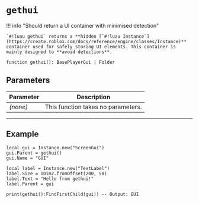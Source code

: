 # `gethui`

!!! info "Should return a UI container with minimised detection"

    `#!luau gethui` returns a **hidden [`#!luau Instance`](https://create.roblox.com/docs/reference/engine/classes/Instance)** container used for safely storing UI elements. This container is mainly designed to **avoid detections**.


```luau
function gethui(): BasePlayerGui | Folder
```

## Parameters

| Parameter | Description                      |
|-----------|----------------------------------|
| *(none)*  | This function takes no parameters. |

---

## Example

```luau title="Creating undetectable UI in gethui" linenums="1"
local gui = Instance.new("ScreenGui")
gui.Parent = gethui()
gui.Name = "GUI"

local label = Instance.new("TextLabel")
label.Size = UDim2.fromOffset(200, 50)
label.Text = "Hello from gethui!"
label.Parent = gui

print(gethui():FindFirstChild(gui)) -- Output: GUI
```
